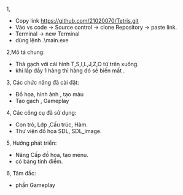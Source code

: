 1, 
- Copy link https://github.com/21020070/Tetris.git 
- Vào vs code -> Source control -> clone Repository -> paste link.
- Terminal -> new Terminal 
- dùng lệnh .\main.exe

2,Mô tả chung:
- Thả gạch với cái hình T,S,I,L,J,Z,O từ trên xuống.
- khi lấp đầy 1 hàng thì hàng đó sẽ biến mất .

3, Các chức năng đã cài đặt:
- Đồ họa, hình ảnh , tạo màu
- Tạo gạch , Gameplay

4, Các công cụ đã sử dụng:
- Con trỏ, Lớp ,Cấu trúc, Hàm.
- Thư viện đồ họa SDL, SDL_image.

5, Hướng phát triển:
- Nâng Cấp đồ họa, tạo menu.
- có bảng tính điểm.

6, Tâm đắc:
- phần Gameplay


